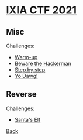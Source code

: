 # [IXIA CTF 2021](https://acs-ixia-ctf.security.cs.pub.ro/home)

## Misc

Challenges:
- [Warm-up](misc/warmup/warmup.md)
- [Beware the Hackerman](misc/hackerman/hackerman.md)
- [Step by step](misc/step/step_by_step.md)
- [Yo Dawg!](misc/yo_dawg/yo_dawg.md)

## Reverse

Challenges:
- [Santa's Elf](reverse/santas_elf/santas_elf.md)

[Back](../../index.md)
